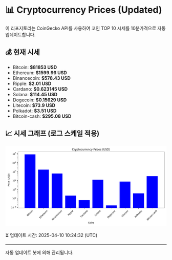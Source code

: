 
# 📊 Cryptocurrency Prices (Updated)

이 리포지토리는 CoinGecko API를 사용하여 코인 TOP 10 시세를 10분가격으로 자동 업데이트합니다.

## 💰 현재 시세
- Bitcoin: **$81853 USD**
- Ethereum: **$1599.96 USD**
- Binancecoin: **$578.43 USD**
- Ripple: **$2.01 USD**
- Cardano: **$0.623145 USD**
- Solana: **$114.45 USD**
- Dogecoin: **$0.15629 USD**
- Litecoin: **$73.9 USD**
- Polkadot: **$3.51 USD**
- Bitcoin-cash: **$295.08 USD**

## 📈 시세 그래프 (로그 스케일 적용)
![Crypto Prices](crypto_prices.png)

⏳ 업데이트 시간: 2025-04-10 10:24:32 (UTC)

---
자동 업데이트 봇에 의해 관리됩니다.
